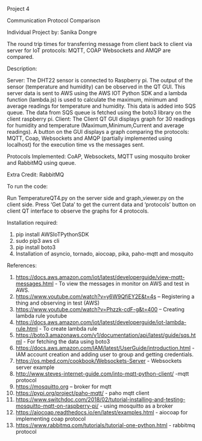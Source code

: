 Project 4

Communication Protocol Comparison

Individual Project by: Sanika Dongre

The round trip times for transferring message from client back to client via server for IoT protocols: MQTT, COAP  Websockets and AMQP are compared. 

Description: 

Server: The DHT22 sensor is connected to Raspberry pi. The output of the sensor (temperature and humidity) can be observed in the QT GUI. This server data is sent to AWS using the AWS IOT Python SDK and a lambda function (lambda.js) is used to calculate the maximum, minimum and average readings for temperature and humidity. This data is added into SQS queue. The data from SQS queue is fetched using the boto3 library on the client raspberry pi. Client: The Client QT GUI displays graph for 30 readings  for humidity and temperature (Maximum,Minimum,Current and average readings). A button on the GUI displays a graph comparing the protocols: MQTT, Coap, Websockets and AMQP (partially implemented using localhost) for the execution time vs the messages sent.


Protocols Implemented:
CoAP, Websockets, MQTT using mosquito broker and RabbitMQ using queue. 

Extra Credit:
RabbitMQ 

To run the code:

Run TemperatureQT4.py on the server side
and graph_viewer.py on the client side. Press ‘Get Data’ to get the current data and ‘protocols’ button on client QT interface to observe the graphs for 4 protocols. 

Installation required:
1)	pip install AWSIoTPythonSDK
2)	sudo pip3 aws cli
3)	pip install boto3
4)	Installation of asyncio, tornado, aiocoap, pika, paho-mqtt and mosquito


References:
1)	https://docs.aws.amazon.com/iot/latest/developerguide/view-mqtt-messages.html - To view the messages in monitor on AWS and test in AWS.
2)	https://www.youtube.com/watch?v=y6W9QfiEY2E&t=4s – Registering a thing and observing in test (AWS)
3)	https://www.youtube.com/watch?v=Phzzk-cdF-g&t=400 – Creating lambda rule youtube
4)	https://docs.aws.amazon.com/iot/latest/developerguide/iot-lambda-rule.html - To create lambda rule
5)	https://boto3.amazonaws.com/v1/documentation/api/latest/guide/sqs.html - For fetching the data using boto3
6)	https://docs.aws.amazon.com/IAM/latest/UserGuide/introduction.html - IAM account creation and adding user to group and getting credentials.
7)	https://os.mbed.com/cookbook/Websockets-Server - Websockets server example
8)	http://www.steves-internet-guide.com/into-mqtt-python-client/ -mqtt protocol
9)	https://mosquitto.org – broker for mqtt
10)	https://pypi.org/project/paho-mqtt/ - paho mqtt client
11)	https://www.switchdoc.com/2018/02/tutorial-installing-and-testing-mosquitto-mqtt-on-raspberry-pi/ - using mosquitto as a broker
12)	https://aiocoap.readthedocs.io/en/latest/examples.html - aiocoap for implementing coap protocol
13)	https://www.rabbitmq.com/tutorials/tutorial-one-python.html - rabbitmq protocol


